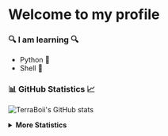 <!---

- 👋 Hi, I’m @TerraBoii
- 👀 I’m interested in ...
- 🌱 I’m currently learning ...
- 💞️ I’m looking to collaborate on ...
- 📫 How to reach me ...


TerraBoii/TerraBoii is a ✨ special ✨ repository because its `README.md` (this file) appears on your GitHub profile.
You can click the Preview link to take a look at your changes.

--->

# Welcome to my profile

### 🔍 I am learning 🔍
+ Python 🐍
+ Shell 🐚

### 📊 GitHub Statistics 📈

![TerraBoii's GitHub stats](https://github-readme-stats.vercel.app/api?username=TerraBoii&include_all_commits=true)




<details>
<summary><strong>More Statistics</strong></summary>

  [![Top Langs on GitHub](https://github-readme-stats.vercel.app/api/top-langs/?username=TerraBoii&layout=compact)](https://github.com/TerraBoii?tab=repositories)
  
[![TerraBoii's wakatime stats](https://github-readme-stats.vercel.app/api/wakatime?username=TerraBoii)](https://wakatime.com/@TerraBoii)

</details>
